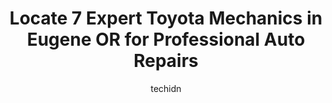 ---
layout: ampstory
image: https://images.unsplash.com/photo-1632338940262-084177a4dd21?ixlib=rb-4.0.3&ixid=MnwxMjA3fDB8MHxwaG90by1wYWdlfHx8fGVufDB8fHx8&auto=format&fit=crop&w=640&h=853&q=80
author: techidn
featured: false
description: When it comes to maintaining and repairing your vehicle in Eugene OR, USA, you deserve nothing but the best. Thats why the 7 best Toyota Mechanic in the area are here to offer their experti
title: Locate 7 Expert Toyota Mechanics in Eugene OR for Professional Auto Repairs
cover:
   title: Locate 7 Expert Toyota Mechanics in Eugene OR for Professional Auto Repairs
   subtitle: Rickpate
   background: https://images.unsplash.com/photo-1632338940262-084177a4dd21?ixlib=rb-4.0.3&ixid=MnwxMjA3fDB8MHxwaG90by1wYWdlfHx8fGVufDB8fHx8&auto=format&fit=crop&w=640&h=853&q=80

pages: 
 - layout: thirds
   top: <h1>#1 Integrity Auto Repair</h1>
   bottom: "<p>Ive been going to Integrity for all of my car repairs and have had a great experience every time. Staff is very kind and does a great job explaining what their diagnos</p>"
   background: https://www.knot35.com/toplist/wp-content/uploads/2023/06/best-toyota-mechanic-1-in-eugene-or-1685836009.jpeg
   backgroundblur: true
 - layout: thirds
   top: <h1>#2 Sun Automotive - Oakway</h1>
   bottom: "<p>391 Rustic Pl, Eugene, OR 97401, United States</p>"
   background: https://www.knot35.com/toplist/wp-content/uploads/2023/06/best-toyota-mechanic-2-in-eugene-or-1685836009.jpeg
   cta:
      link: https://www.knot35.com/toplist/locate-7-expert-toyota-mechanics-in-eugene-or-for-professional-auto-repairs/
      text: Locate 7 Expert Toyota Mechanics in Eugene OR for Professional Auto Repairs
 - layout: thirds
   top: <h1>#3 Autohaus</h1>
   bottom: "<p>1502 W 7th Ave, Eugene, OR 97402, United States</p>"
   background: https://www.knot35.com/toplist/wp-content/uploads/2023/06/best-toyota-mechanic-3-in-eugene-or-1685836009.jpeg
   cta:
      link: https://www.knot35.com/toplist/locate-7-expert-toyota-mechanics-in-eugene-or-for-professional-auto-repairs/
      text: Locate 7 Expert Toyota Mechanics in Eugene OR for Professional Auto Repairs
 - layout: thirds
   top: <h1>#4 Euro-Asian Automotive</h1>
   bottom: "<p>1917 Franklin Blvd, Eugene, OR 97403, United States</p>"
   background: https://images.unsplash.com/photo-1595364397663-fca4f075d796?ixlib=rb-4.0.3&ixid=MnwxMjA3fDB8MHxwaG90by1wYWdlfHx8fGVufDB8fHx8&auto=format&fit=crop&w=640&h=853&q=80
   cta:
      link: https://www.knot35.com/toplist/locate-7-expert-toyota-mechanics-in-eugene-or-for-professional-auto-repairs/
      text: Locate 7 Expert Toyota Mechanics in Eugene OR for Professional Auto Repairs
 - layout: thirds
   top: <h1>#5 Sun Automotive - Campus</h1>
   bottom: "<p>1905 Agate St, Eugene, OR 97403, United States</p>"
   background: https://images.unsplash.com/photo-1614648718611-0635f29016cb?ixlib=rb-4.0.3&ixid=MnwxMjA3fDB8MHxwaG90by1wYWdlfHx8fGVufDB8fHx8&auto=format&fit=crop&w=640&h=853&q=80
   cta:
      link: https://www.knot35.com/toplist/locate-7-expert-toyota-mechanics-in-eugene-or-for-professional-auto-repairs/
      text: Locate 7 Expert Toyota Mechanics in Eugene OR for Professional Auto Repairs
 - layout: thirds
   top: <h1>#6 Prairie Road Automotive</h1>
   bottom: "<p>89925 Prairie Rd, Eugene, OR 97402, United States</p>"
   background: https://images.unsplash.com/photo-1599422314077-f4dfdaa4cd09?ixlib=rb-4.0.3&ixid=MnwxMjA3fDB8MHxwaG90by1wYWdlfHx8fGVufDB8fHx8&auto=format&fit=crop&w=640&h=853&q=80
   cta:
      link: https://www.knot35.com/toplist/locate-7-expert-toyota-mechanics-in-eugene-or-for-professional-auto-repairs/
      text: Locate 7 Expert Toyota Mechanics in Eugene OR for Professional Auto Repairs
 - layout: thirds
   top: <h1>#7 Downtown Automotive Center</h1>
   bottom: "<p>407 E 11th Ave, Eugene, OR 97401, United States</p>"
   background: https://images.unsplash.com/photo-1567095761054-7a02e69e5c43?ixlib=rb-4.0.3&ixid=MnwxMjA3fDB8MHxwaG90by1wYWdlfHx8fGVufDB8fHx8&auto=format&fit=crop&w=640&h=853&q=80
   cta:
      link: https://www.knot35.com/toplist/locate-7-expert-toyota-mechanics-in-eugene-or-for-professional-auto-repairs/
      text: Locate 7 Expert Toyota Mechanics in Eugene OR for Professional Auto Repairs
 - layout: thirds
   middle: Continue reading...
   background: https://images.unsplash.com/photo-1609083590460-7b8cc0ca65f8?ixlib=rb-4.0.3&ixid=MnwxMjA3fDB8MHxwaG90by1wYWdlfHx8fGVufDB8fHx8&auto=format&fit=crop&w=640&h=853&q=80
   cta:
      link: https://www.knot35.com/toplist/locate-7-expert-toyota-mechanics-in-eugene-or-for-professional-auto-repairs/
      text: Locate 7 Expert Toyota Mechanics in Eugene OR for Professional Auto Repairs
      
---